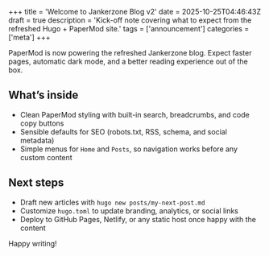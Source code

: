 +++
title = 'Welcome to Jankerzone Blog v2'
date = 2025-10-25T04:46:43Z
draft = true
description = 'Kick-off note covering what to expect from the refreshed Hugo + PaperMod site.'
tags = ['announcement']
categories = ['meta']
+++

PaperMod is now powering the refreshed Jankerzone blog. Expect faster pages, automatic dark mode, and a better reading experience out of the box.

## What’s inside

- Clean PaperMod styling with built-in search, breadcrumbs, and code copy buttons
- Sensible defaults for SEO (robots.txt, RSS, schema, and social metadata)
- Simple menus for `Home` and `Posts`, so navigation works before any custom content

## Next steps

- Draft new articles with `hugo new posts/my-next-post.md`
- Customize `hugo.toml` to update branding, analytics, or social links
- Deploy to GitHub Pages, Netlify, or any static host once happy with the content

Happy writing!
